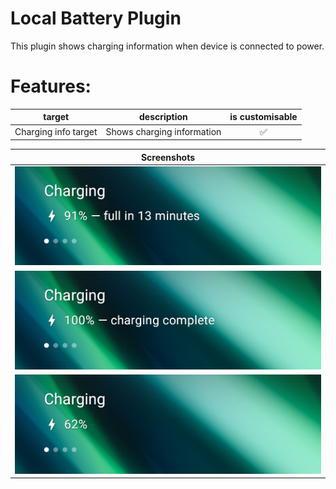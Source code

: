 # Local Battery Plugin

This plugin shows charging information when device is connected to power.

# Features:
|        target        | description                | is customisable |
|:--------------------:|----------------------------|:---------------:|
| Charging info target | Shows charging information |        ✅        |


| Screenshots                                                                                     |
|-------------------------------------------------------------------------------------------------|
| ![screenshot showing text: "Charging, 91% - full in 13 minutes"](screenshots/target_1.png)      |
| ![screenshot showing text: "Charging, 100% - charging complete"](screenshots/target_2.png)      |
| ![screenshot showing text: "Charging, 62%"](screenshots/target_3.png)                           |
